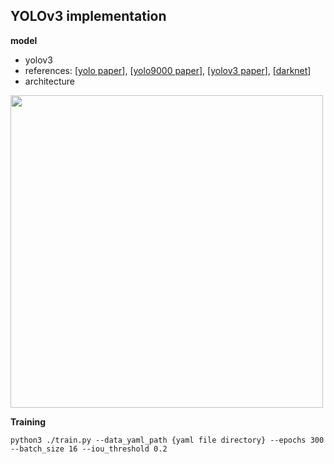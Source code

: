 ## YOLOv3 implementation

**model**
- yolov3   
- references: [[yolo paper](https://arxiv.org/abs/1506.02640)], [[yolo9000 paper](https://arxiv.org/abs/1612.08242)], [[yolov3 paper](https://arxiv.org/abs/1804.02767)], [[darknet](https://pjreddie.com/darknet/imagenet/)]  
- architecture  
<img src = "https://github.com/Sangh0/Obstacle-Detection/blob/main/figures/yolov3_architecture1.png" width=500>

**Training**
```
python3 ./train.py --data_yaml_path {yaml file directory} --epochs 300 --batch_size 16 --iou_threshold 0.2
```